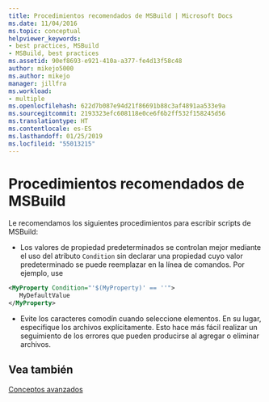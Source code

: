 ```yaml
---
title: Procedimientos recomendados de MSBuild | Microsoft Docs
ms.date: 11/04/2016
ms.topic: conceptual
helpviewer_keywords:
- best practices, MSBuild
- MSBuild, best practices
ms.assetid: 90ef8693-e921-410a-a377-fe4d13f58c48
author: mikejo5000
ms.author: mikejo
manager: jillfra
ms.workload:
- multiple
ms.openlocfilehash: 622d7b087e94d21f86691b88c3af4891aa533e9a
ms.sourcegitcommit: 2193323efc608118e0ce6f6b2ff532f158245d56
ms.translationtype: HT
ms.contentlocale: es-ES
ms.lasthandoff: 01/25/2019
ms.locfileid: "55013215"
---
```

# <a name="msbuild-best-practices"></a>Procedimientos recomendados de MSBuild
Le recomendamos los siguientes procedimientos para escribir scripts de MSBuild:  
  
-   Los valores de propiedad predeterminados se controlan mejor mediante el uso del atributo `Condition` sin declarar una propiedad cuyo valor predeterminado se puede reemplazar en la línea de comandos. Por ejemplo, use  
  
```xml
<MyProperty Condition="'$(MyProperty)' == ''">
   MyDefaultValue
</MyProperty>
```
  
-   Evite los caracteres comodín cuando seleccione elementos. En su lugar, especifique los archivos explícitamente. Esto hace más fácil realizar un seguimiento de los errores que pueden producirse al agregar o eliminar archivos.  
  
## <a name="see-also"></a>Vea también  
 [Conceptos avanzados](../msbuild/msbuild-advanced-concepts.md)
